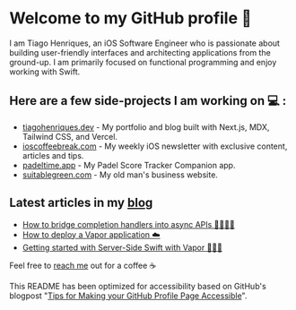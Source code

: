 # Welcome to my GitHub profile 👋

<!--
**henriquestiagoo/henriquestiagoo** is a ✨ _special_ ✨ repository because its `README.md` (this file) appears on your GitHub profile.

Here are some ideas to get you started:

- 🔭 I’m currently working on ...
- 🌱 I’m currently learning ...
- 👯 I’m looking to collaborate on ...
- 🤔 I’m looking for help with ...
- 💬 Ask me about ...
- 📫 How to reach me: ...
- 😄 Pronouns: ...
- ⚡ Fun fact: ...
-->

I am Tiago Henriques, an iOS Software Engineer who is passionate about building user-friendly interfaces and architecting applications from the ground-up. I am primarily focused on functional programming and enjoy working with Swift.

## Here are a few side-projects I am working on 💻 :

* [tiagohenriques.dev](https://www.tiagohenriques.dev) - My portfolio and blog built with Next.js, MDX, Tailwind CSS, and Vercel.
* [ioscoffeebreak.com](ioscoffeebreak.com) - My weekly iOS newsletter with exclusive content, articles and tips.
* [padeltime.app](https://www.padeltime.app) - My Padel Score Tracker Companion app.
* [suitablegreen.com](https://suitablegreen.com) - My old man's business website.

## Latest articles in my [blog](https://www.tiagohenriques.dev/)
* [How to bridge completion handlers into async APIs 🫱🏾‍🫲🏻](https://www.tiagohenriques.dev/blog/bridge-completion-handlers-into-async-apis)
* [How to deploy a Vapor application ☁️](https://www.tiagohenriques.dev/blog/how-to-deploy-vapor-app)
* [Getting started with Server-Side Swift with Vapor 🍏🍕🍦](https://www.tiagohenriques.dev/blog/server-side-swift-with-vapor)

Feel free to [reach me](mailto:th.tk@hotmail.com) out for a coffee ☕

This README has been optimized for accessibility based on GitHub's blogpost "[Tips for Making your GitHub Profile Page Accessible](https://github.blog/2023-10-26-5-tips-for-making-your-github-profile-page-accessible)".
